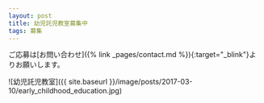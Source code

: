 ```yaml
---
layout: post
title: 幼児託児教室募集中
tags: 募集
---
```


ご応募は[お問い合わせ]({% link _pages/contact.md %}){:target="_blink"}よりお願いします。


![幼児託児教室]({{ site.baseurl }}/image/posts/2017-03-10/early_childhood_education.jpg)
